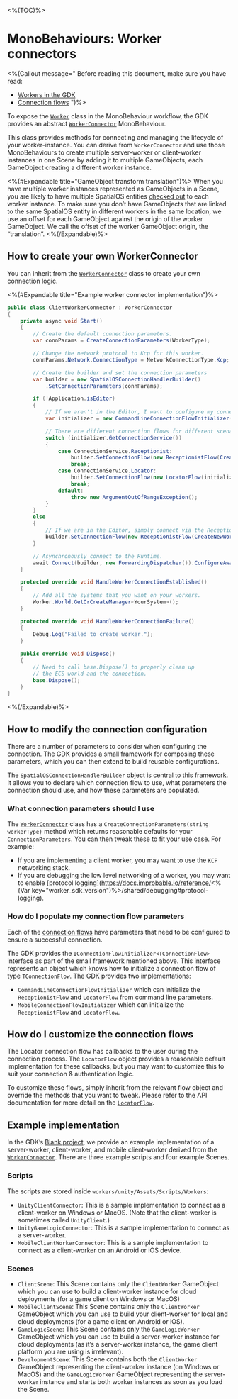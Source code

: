 <%(TOC)%>

# MonoBehaviours: Worker connectors

<%(Callout message="
Before reading this document, make sure you have read:

  * [Workers in the GDK]({{urlRoot}}/reference/concepts/worker)
  * [Connection flows]({{urlRoot}}/reference/concepts/connection-flows)
")%>

To expose the [`Worker`]({{urlRoot}}/api/core/worker) class in the MonoBehaviour workflow, the GDK provides an abstract [`WorkerConnector`]({{urlRoot}}/api/core/worker-connector) MonoBehaviour.

This class provides methods for connecting and managing the lifecycle of your worker-instance. You can derive from `WorkerConnector` and use those MonoBehaviours to create multiple server-worker or client-worker instances in one Scene by adding it to multiple GameObjects, each GameObject creating a different worker instance.

<%(#Expandable title="GameObject transform translation")%>
When you have multiple worker instances represented as GameObjects in a Scene, you are likely to have multiple SpatialOS entities [checked out]({{urlRoot}}/reference/glossary#authority) to each worker instance. To make sure you don’t have GameObjects that are linked to the same SpatialOS entity in different workers in the same location, we use an offset for each GameObject against the origin of the worker GameObject. We call the offset of the worker GameObject origin, the “translation”.
<%(/Expandable)%>

## How to create your own WorkerConnector

You can inherit from the [`WorkerConnector`]({{urlRoot}}/api/core/worker-connector) class to create your own connection logic.

<%(#Expandable title="Example worker connector implementation")%>

```csharp
public class ClientWorkerConnector : WorkerConnector
{
    private async void Start()
    {
        // Create the default connection parameters.
        var connParams = CreateConnectionParameters(WorkerType);

        // Change the network protocol to Kcp for this worker.
        connParams.Network.ConnectionType = NetworkConnectionType.Kcp;

        // Create the builder and set the connection parameters
        var builder = new SpatialOSConnectionHandlerBuilder()
            .SetConnectionParameters(connParams);

        if (!Application.isEditor)
        {
            // If we aren't in the Editor, I want to configure my connection via the command line.
            var initializer = new CommandLineConnectionFlowInitializer();

            // There are different connection flows for different scenarios.
            switch (initializer.GetConnectionService())
            {
                case ConnectionService.Receptionist:
                    builder.SetConnectionFlow(new ReceptionistFlow(CreateNewWorkerId(WorkerType), initializer));
                    break;
                case ConnectionService.Locator:
                    builder.SetConnectionFlow(new LocatorFlow(initializer));
                    break;
                default:
                    throw new ArgumentOutOfRangeException();
            }
        }
        else
        {
            // If we are in the Editor, simply connect via the Receptionist.
            builder.SetConnectionFlow(new ReceptionistFlow(CreateNewWorkerId(WorkerType)));
        }

        // Asynchronously connect to the Runtime.
        await Connect(builder, new ForwardingDispatcher()).ConfigureAwait(false);
    }

    protected override void HandleWorkerConnectionEstablished()
    {
        // Add all the systems that you want on your workers.
        Worker.World.GetOrCreateManager<YourSystem>();
    }

    protected override void HandleWorkerConnectionFailure()
    {
        Debug.Log("Failed to create worker.");
    }

    public override void Dispose()
    {
        // Need to call base.Dispose() to properly clean up
        // the ECS world and the connection.
        base.Dispose();
    }
}
```

<%(/Expandable)%>

## How to modify the connection configuration

There are a number of parameters to consider when configuring the connection. The GDK provides a small framework for composing these parameters, which you can then extend to build reusable configurations.

The `SpatialOSConnectionHandlerBuilder` object is central to this framework. It allows you to declare which connection flow to use, what parameters the connection should use, and how these parameters are populated.

### What connection parameters should I use

The [`WorkerConnector`]({{urlRoot}}/api/core/worker-connector) class has a `CreateConnectionParameters(string workerType)` method which returns reasonable defaults for your `ConnectionParameters`. You can then tweak these to fit your use case. For example:

- If you are implementing a client worker, you may want to use the `KCP` networking stack.
- If you are debugging the low level networking of a worker, you may want to enable [protocol logging](https://docs.improbable.io/reference/<%(Var key="worker_sdk_version")%>/shared/debugging#protocol-logging).

### How do I populate my connection flow parameters

Each of the [connection flows]({{urlRoot}}/reference/concepts/connection-flows) have parameters that need to be configured to ensure a successful connection.

The GDK provides the `IConnectionFlowInitializer<TConnectionFlow>` interface as part of the small framework mentioned above. This interface represents an object which knows how to initialize a connection flow of type `TConnectionFlow`. The GDK provides two implementations:

- `CommandLineConnectionFlowInitializer` which can initialize the `ReceptionistFlow` and `LocatorFlow` from command line parameters.
- `MobileConnectionFlowInitializer` which can initialize the `ReceptionistFlow` and `LocatorFlow`.

## How do I customize the connection flows

The Locator connection flow has callbacks to the user during the connection process. The `LocatorFlow` object provides a reasonable default implementation for these callbacks, but you may want to customize this to suit your connection & authentication logic. 

To customize these flows, simply inherit from the relevant flow object and override the methods that you want to tweak. Please refer to the API documentation for more detail on the [`LocatorFlow`]({{urlRoot}}/api/core/locator-flow).

## Example implementation

In the GDK’s [Blank project](https://github.com/spatialos/gdk-for-unity-blank-project), we provide an example implementation of a server-worker, client-worker, and mobile client-worker derived from the [`WorkerConnector`]({{urlRoot}}/api/core/worker-connector). There are three example scripts and four example Scenes.

### Scripts

The scripts are stored inside `workers/unity/Assets/Scripts/Workers`:

* `UnityClientConnector`: This is a sample implementation to connect as a client-worker on Windows or MacOS. (Note that the client-worker is sometimes called `UnityClient`.)
* `UnityGameLogicConnector`: This is a sample implementation to connect as a server-worker.
* `MobileClientWorkerConnector`: This is a sample implementation to connect as a client-worker on an Android or iOS device.

### Scenes

* `ClientScene`: This Scene contains only the `ClientWorker` GameObject which you can use to build a client-worker instance for cloud deployments (for a game client on Windows or MacOS)
* `MobileClientScene`: This Scene contains only the `ClientWorker` GameObject which you can use to build your client-worker for local and cloud deployments (for a game client on Android or iOS).
* `GameLogicScene`: This Scene contains only the `GameLogicWorker` GameObject which you can use to build a server-worker instance for cloud deployments (as it’s a server-worker instance, the game client platform you are using is irrelevant).
* `DevelopmentScene`: This Scene contains both the `ClientWorker` GameObject representing the client-worker instance (on Windows or MacOS) and the `GameLogicWorker` GameObject representing the server-worker instance and starts both worker instances as soon as you load the Scene.
